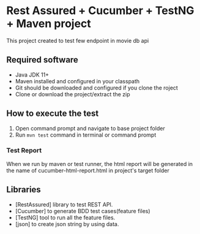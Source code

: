 # Rest Assured + Cucumber + TestNG + Maven project
This project created to test few endpoint in movie db api

## Required software
* Java JDK 11+
* Maven installed and configured in your classpath
* Git should be downloaded and configured if you clone the roject
* Clone or download the project/extract the zip

## How to execute the test
1. Open command prompt and navigate to base project folder 
2. Run ``mvn test`` command in terminal or command prompt


### Test Report
When we run by maven or test runner, the html report will be generated in the name of cucumber-html-report.html in project's target folder

## Libraries
* [RestAssured] library to test REST API.
* [Cucumber] to generate BDD test cases(feature files)
* [TestNG] tool to run all the feature files.
* [json] to create json string by using data.
